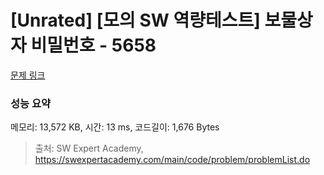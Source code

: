 # [Unrated] [모의 SW 역량테스트] 보물상자 비밀번호 - 5658 

[문제 링크](https://swexpertacademy.com/main/code/problem/problemDetail.do?contestProbId=AWXRUN9KfZ8DFAUo) 

### 성능 요약

메모리: 13,572 KB, 시간: 13 ms, 코드길이: 1,676 Bytes



> 출처: SW Expert Academy, https://swexpertacademy.com/main/code/problem/problemList.do